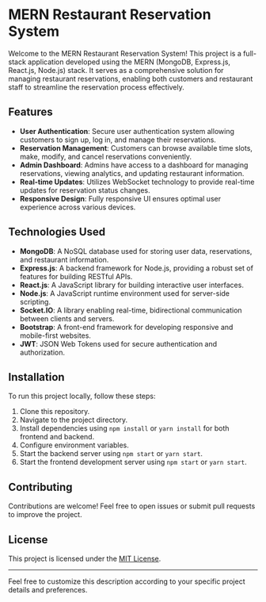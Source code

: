 # MERN Restaurant Reservation System

Welcome to the MERN Restaurant Reservation System! This project is a full-stack application developed using the MERN (MongoDB, Express.js, React.js, Node.js) stack. It serves as a comprehensive solution for managing restaurant reservations, enabling both customers and restaurant staff to streamline the reservation process effectively.

## Features

- **User Authentication**: Secure user authentication system allowing customers to sign up, log in, and manage their reservations.
- **Reservation Management**: Customers can browse available time slots, make, modify, and cancel reservations conveniently.
- **Admin Dashboard**: Admins have access to a dashboard for managing reservations, viewing analytics, and updating restaurant information.
- **Real-time Updates**: Utilizes WebSocket technology to provide real-time updates for reservation status changes.
- **Responsive Design**: Fully responsive UI ensures optimal user experience across various devices.

## Technologies Used

- **MongoDB**: A NoSQL database used for storing user data, reservations, and restaurant information.
- **Express.js**: A backend framework for Node.js, providing a robust set of features for building RESTful APIs.
- **React.js**: A JavaScript library for building interactive user interfaces.
- **Node.js**: A JavaScript runtime environment used for server-side scripting.
- **Socket.IO**: A library enabling real-time, bidirectional communication between clients and servers.
- **Bootstrap**: A front-end framework for developing responsive and mobile-first websites.
- **JWT**: JSON Web Tokens used for secure authentication and authorization.

## Installation

To run this project locally, follow these steps:

1. Clone this repository.
2. Navigate to the project directory.
3. Install dependencies using `npm install` or `yarn install` for both frontend and backend.
4. Configure environment variables.
5. Start the backend server using `npm start` or `yarn start`.
6. Start the frontend development server using `npm start` or `yarn start`.

## Contributing

Contributions are welcome! Feel free to open issues or submit pull requests to improve the project.

## License

This project is licensed under the [MIT License](LICENSE).

---

Feel free to customize this description according to your specific project details and preferences.
